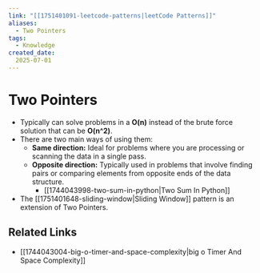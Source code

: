 ```yaml
---
link: "[[1751401091-leetcode-patterns|leetCode Patterns]]"
aliases: 
  - Two Pointers
tags:
  - Knowledge
created_date:
  2025-07-01
---
```

# Two Pointers
- Typically can solve problems in a **O(n)** instead of the brute force solution that can be **O(n^2)**.
- There are two main ways of using them:
  - **Same direction:** Ideal for problems where you are processing or scanning the data in a single pass.
  - **Opposite direction:** Typically used in problems that involve finding pairs or comparing elements from opposite ends of the data structure.
    - [[1744043998-two-sum-in-python|Two Sum In Python]]
- The [[1751401648-sliding-window|Sliding Window]] pattern is an extension of Two Pointers.

## Related Links
- [[1744043004-big-o-timer-and-space-complexity|big o Timer And Space Complexity]]
